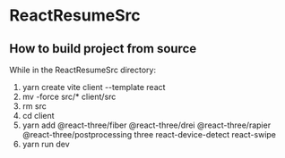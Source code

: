 # ReactResumeSrc

## How to build project from source

While in the ReactResumeSrc directory:
1. yarn create vite client --template react
2. mv -force src/* client/src
3. rm src
4. cd client
5. yarn add @react-three/fiber @react-three/drei @react-three/rapier @react-three/postprocessing three react-device-detect react-swipe
6. yarn run dev
